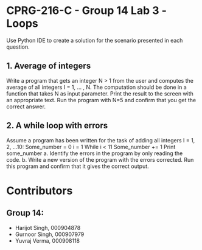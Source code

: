 # CPRG-216-C - Group 14 Lab 3 -Loops
Use Python IDE to create a solution for the scenario presented in each question.
## 1.	Average of integers
Write a program that gets an integer N > 1 from the user and computes the average of all integers I = 1, … , N. The computation should be done in a function that takes N as input parameter. Print the result to the screen with an appropriate text. Run the program with N=5 and confirm that you get the correct answer.
## 2.	A while loop with errors
Assume a program has been written for the task of adding all integers I = 1, 2, ...10: 
Some_number = 0
i = 1
While i < 11
	Some_number += 1
Print some_number
a.	Identify the errors in the program by only reading the code.
b.	Write a new version of the program with the errors corrected. Run this program and confirm that it gives the correct output.

# Contributors
## Group 14:
* Harijot Singh, 000904878
* Gurnoor Singh, 000907979
* Yuvraj Verma, 000908118
